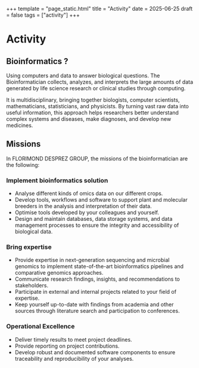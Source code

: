 +++
template = "page_static.html"
title = "Activity"
date =  2025-06-25
draft = false
tags = ["activity"]
+++

# Activity

## Bioinformatics ?

Using computers and data to answer biological questions. The Bioinformatician collects, analyzes, and interprets the large amounts of data generated by life science research or clinical studies through computing.

It is multidisciplinary, bringing together biologists, computer scientists, mathematicians, statisticians, and physicists. By turning vast raw data into useful information, this approach helps researchers better understand complex systems and diseases, make diagnoses, and develop new medicines.

## Missions

In FLORIMOND DESPREZ GROUP, the missions of the bioinformatician are the following:

###  Implement bioinformatics solution

* Analyse different kinds of omics data on our different crops.
* Develop tools, workflows and software to support plant and molecular breeders in the
analysis and interpretation of their data.
* Optimise tools developed by your colleagues and yourself.
* Design and maintain databases, data storage systems, and data management processes to ensure the integrity and accessibility of biological data.

### Bring expertise

* Provide expertise in next-generation sequencing and microbial genomics to implement state-of-the-art bioinformatics pipelines and comparative genomics approaches.
* Communicate research findings, insights, and recommendations to stakeholders.
* Participate in external and internal projects related to your field of expertise.
* Keep yourself up-to-date with findings from academia and other sources through literature
search and participation to conferences.

### Operational Excellence

* Deliver timely results to meet project deadlines.
* Provide reporting on project contributions.
* Develop robust and documented software components to ensure traceability and reproducibility of your analyses.

